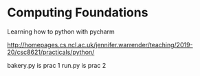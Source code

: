# Computing Foundations

Learning how to python with pycharm

http://homepages.cs.ncl.ac.uk/jennifer.warrender/teaching/2019-20/csc8621/practicals/python/

bakery.py is prac 1
run.py is prac 2
